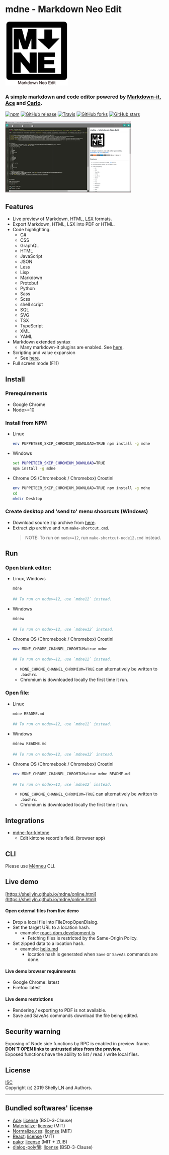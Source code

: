 
# mdne - Markdown Neo Edit
<img src="https://raw.githubusercontent.com/shellyln/mdne/master/contents/logo.svg?sanitize=true" title="logo" style="width: 200px">

### A simple markdown and code editor powered by [Markdown-it](https://github.com/markdown-it/markdown-it), [Ace](https://ace.c9.io/) and [Carlo](https://github.com/GoogleChromeLabs/carlo).

[![npm](https://img.shields.io/npm/v/mdne.svg)](https://www.npmjs.com/package/mdne)
[![GitHub release](https://img.shields.io/github/release/shellyln/mdne.svg)](https://github.com/shellyln/mdne/releases)
[![Travis](https://img.shields.io/travis/shellyln/mdne/master.svg)](https://travis-ci.org/shellyln/mdne)
[![GitHub forks](https://img.shields.io/github/forks/shellyln/mdne.svg?style=social&label=Fork)](https://github.com/shellyln/mdne/fork)
[![GitHub stars](https://img.shields.io/github/stars/shellyln/mdne.svg?style=social&label=Star)](https://github.com/shellyln/mdne)


<img src="https://raw.githubusercontent.com/shellyln/mdne/master/docs/images/scr-01.png" title="screenshot" style="width: 400px">


## Features
* Live preview of Markdown, HTML, [LSX](https://github.com/shellyln/liyad#what-is-lsx) formats.
* Export Markdown, HTML, LSX into PDF or HTML.
* Code highlighting.
  * C#
  * CSS
  * GraphQL
  * HTML
  * JavaScript
  * JSON
  * Less
  * Lisp
  * Markdown
  * Protobuf
  * Python
  * Sass
  * Scss
  * shell script
  * SQL
  * SVG
  * TSX
  * TypeScript
  * XML
  * YAML
* Markdown extended syntax
  * Many markdown-it plugins are enabled. See [here](https://github.com/shellyln/menneu#features).
* Scripting and value expansion
  * See [here](https://github.com/shellyln/menneu#lisp-block-expansion).
* Full screen mode (F11)



## Install

### Prerequirements
* Google Chrome
* Node>=10

### Install from NPM

* Linux
    ```sh
    env PUPPETEER_SKIP_CHROMIUM_DOWNLOAD=TRUE npm install -g mdne
    ```

* Windows
    ```cmd
    set PUPPETEER_SKIP_CHROMIUM_DOWNLOAD=TRUE
    npm install -g mdne
    ```

* Chrome OS (Chromebook / Chromebox) Crostini
    ```sh
    env PUPPETEER_SKIP_CHROMIUM_DOWNLOAD=TRUE npm install -g mdne
    cd
    mkdir Desktop
    ```

### Create desktop and 'send to' menu shoorcuts (Windows)
* Download source zip archive from [here](https://github.com/shellyln/mdne/archive/master.zip).
* Extract zip archive and run `make-shortcut.cmd`.
  > NOTE: To run on `node>=12`, run `make-shortcut-node12.cmd` instead.


## Run

### Open blank editor:

* Linux, Windows
    ```sh
    mdne

    ## To run on node>=12, use `mdne12` instead.
    ```

* Windows
    ```sh
    mdnew

    ## To run on node>=12, use `mdnew12` instead.
    ```

* Chrome OS (Chromebook / Chromebox) Crostini
    ```sh
    env MDNE_CHROME_CHANNEL_CHROMIUM=true mdne

    ## To run on node>=12, use `mdne12` instead.
    ```
    * `MDNE_CHROME_CHANNEL_CHROMIUM=TRUE` can alternatively be written to `.bashrc`.
    * Chromium is downloaded locally the first time it run.

### Open file:

* Linux
    ```sh
    mdne README.md

    ## To run on node>=12, use `mdne12` instead.
    ```

* Windows
    ```sh
    mdnew README.md

    ## To run on node>=12, use `mdnew12` instead.
    ```

* Chrome OS (Chromebook / Chromebox) Crostini
    ```sh
    env MDNE_CHROME_CHANNEL_CHROMIUM=true mdne README.md

    ## To run on node>=12, use `mdne12` instead.
    ```
    * `MDNE_CHROME_CHANNEL_CHROMIUM=TRUE` can alternatively be written to `.bashrc`.
    * Chromium is downloaded locally the first time it run.


## Integrations

* [mdne-for-kintone](https://github.com/shellyln/mdne-for-kintone)
  * Edit kintone record's field. (browser app)


## CLI
Please use [Ménneu](https://github.com/shellyln/menneu#use-cli) CLI.


## Live demo

[https://shellyln.github.io/mdne/online.html](https://shellyln.github.io/mdne/online.html)

#### Open external files from live demo
* Drop a local file into FileDropOpenDialog.
* Set the target URL to a location hash.
  * example: [react-dom.development.js](https://shellyln.github.io/mdne/online.html#open.url=https%3A%2F%2Fcdnjs.cloudflare.com%2Fajax%2Flibs%2Freact-dom%2F16.7.0%2Fumd%2Freact-dom.development.js)
    * Fetching files is restricted by the Same-Origin Policy.
* Set zipped data to a location hash.
  * example: [hello.md](https://shellyln.github.io/mdne/online.html#filename=hello.md&open.d=eJwtyjEOgCAMBdCdU3zjit6BuLh4CKQdiIWSSkK8vYnxzW_GziLqUajy5FzAnUsTRol2kY6KWAlJicGUuxqaDjYmnA-O_yy5e4TE392iia7uBTWXHe8)
    * location hash is generated when `Save` or `SaveAs` commands are done.

#### Live demo browser requirements
* Google Chrome: latest
* Firefox: latest

#### Live demo restrictions
* Rendering / exporting to PDF is not available.
* Save and SaveAs commands download the file being edited.



## Security warning

Exposing of Node side functions by RPC is enabled in preview iframe.  
**DON'T OPEN links to untrusted sites from the preview.**  
Exposed functions have the ability to list / read / write local files.

## License
[ISC](https://github.com/shellyln/mdne/blob/master/LICENSE.md)  
Copyright (c) 2019 Shellyl_N and Authors.

----
## Bundled softwares' license

* [Ace](https://github.com/ajaxorg/ace): [license](https://github.com/ajaxorg/ace/blob/master/LICENSE) (BSD-3-Clause)
* [Materialize](https://materializecss.com/): [license](https://github.com/Dogfalo/materialize/blob/v1-dev/LICENSE) (MIT)
* [Normalize.css](https://necolas.github.io/normalize.css/): [license](https://github.com/necolas/normalize.css/blob/master/LICENSE.md) (MIT)
* [React](https://reactjs.org/): [license](https://github.com/facebook/react/blob/master/LICENSE) (MIT)
* [pako](https://github.com/nodeca/pako): [license](https://github.com/nodeca/pako/blob/master/LICENSE) (MIT + ZLIB)
* [dialog-polyfill](https://github.com/GoogleChrome/dialog-polyfill): [license](https://github.com/GoogleChrome/dialog-polyfill/blob/master/LICENSE) (BSD-3-Clause)
